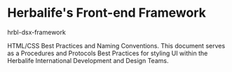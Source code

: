 Herbalife's Front-end Framework
=====================

hrbl-dsx-framework

HTML/CSS Best Practices and Naming Conventions.
This document serves as a Procedures and Protocols Best Practices for styling UI within the Herbalife International Development and Design Teams.

